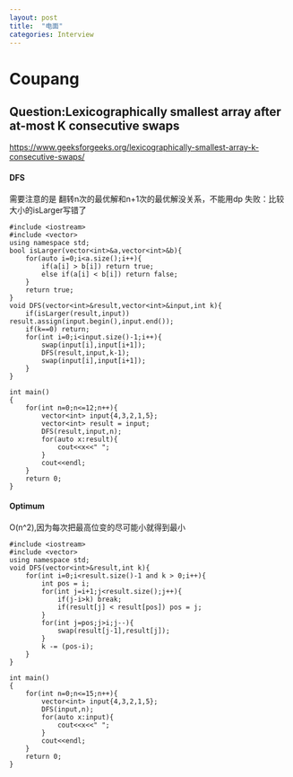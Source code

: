 ```yaml
---
layout: post
title:  "电面"
categories: Interview
---
```

# Coupang
## Question:Lexicographically smallest array after at-most K consecutive swaps
https://www.geeksforgeeks.org/lexicographically-smallest-array-k-consecutive-swaps/
#### DFS
需要注意的是 翻转n次的最优解和n+1次的最优解没关系，不能用dp
失败：比较大小的isLarger写错了
```
#include <iostream>
#include <vector>
using namespace std;
bool isLarger(vector<int>&a,vector<int>&b){
    for(auto i=0;i<a.size();i++){
        if(a[i] > b[i]) return true;
        else if(a[i] < b[i]) return false;
    }
    return true;
}
void DFS(vector<int>&result,vector<int>&input,int k){
    if(isLarger(result,input)) result.assign(input.begin(),input.end());
    if(k==0) return;
    for(int i=0;i<input.size()-1;i++){
        swap(input[i],input[i+1]);
        DFS(result,input,k-1);
        swap(input[i],input[i+1]);
    }
}

int main()
{
    for(int n=0;n<=12;n++){
        vector<int> input{4,3,2,1,5};
        vector<int> result = input;
        DFS(result,input,n);   
        for(auto x:result){
            cout<<x<<" ";
        }
        cout<<endl;
    }
    return 0;
}
```

#### Optimum
O(n^2),因为每次把最高位变的尽可能小就得到最小
```
#include <iostream>
#include <vector>
using namespace std;
void DFS(vector<int>&result,int k){
    for(int i=0;i<result.size()-1 and k > 0;i++){
        int pos = i;
        for(int j=i+1;j<result.size();j++){
            if(j-i>k) break;
            if(result[j] < result[pos]) pos = j;
        }
        for(int j=pos;j>i;j--){
            swap(result[j-1],result[j]);
        }
        k -= (pos-i);
    }
}

int main()
{
    for(int n=0;n<=15;n++){
        vector<int> input{4,3,2,1,5};
        DFS(input,n);
        for(auto x:input){
            cout<<x<<" ";
        }
        cout<<endl;
    }
    return 0;
}
```
